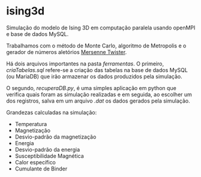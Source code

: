 # ising3d
Simulação do modelo de Ising 3D em computação paralela usando openMPI e base de dados MySQL.

Trabalhamos com o método de Monte Carlo, algoritmo de Metropolis e o gerador de números aletórios [Mersenne Twister](http://www.math.sci.hiroshima-u.ac.jp/~m-mat/MT/emt.html).

Há dois arquivos importantes na pasta *ferramentas*. O primeiro, *criaTabelas.sql* refere-se a criação das tabelas na base de dados MySQL (ou MariaDB) que irão armazenar os dados produzidos pela simulação. 

O segundo, *recuperaDB.py*, é uma simples aplicação em python que verifica quais foram as simulação realizadas e em seguida, ao escolher um dos registros, salva em um arquivo *.dat* os dados gerados pela simulação.

Grandezas calculadas na simulação:
* Temperatura
* Magnetização
* Desvio-padrão da magnetização
* Energia
* Desvio-padrão da energia
* Susceptibilidade Magnética
* Calor específico
* Cumulante de Binder
